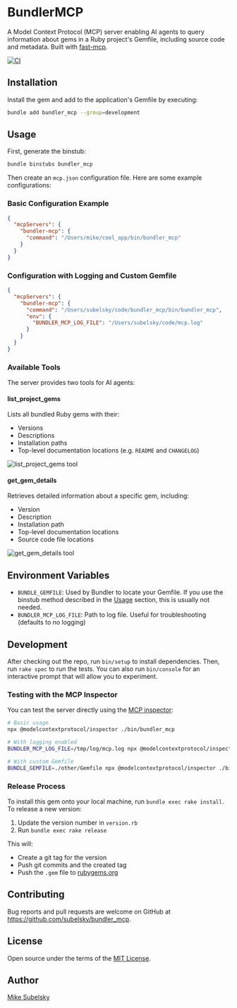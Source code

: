 # BundlerMCP

A Model Context Protocol (MCP) server enabling AI agents to query information about gems in a Ruby project's Gemfile, including source code and metadata. Built with [fast-mcp](https://github.com/yjacquin/fast-mcp).

[![CI](https://github.com/subelsky/bundler_mcp/actions/workflows/main.yml/badge.svg)](https://github.com/subelsky/bundler_mcp/actions/workflows/main.yml)

## Installation

Install the gem and add to the application's Gemfile by executing:

```bash
bundle add bundler_mcp --group=development
```

## Usage

First, generate the binstub:

```bash
bundle binstubs bundler_mcp
```

Then create an `mcp.json` configuration file. Here are some example configurations:

### Basic Configuration Example

```json
{
  "mcpServers": {
    "bundler-mcp": {
      "command": "/Users/mike/cool_app/bin/bundler_mcp"
    }
  }
}
```

### Configuration with Logging and Custom Gemfile

```json
{
  "mcpServers": {
    "bundler-mcp": {
      "command": "/Users/subelsky/code/bundler_mcp/bin/bundler_mcp",
      "env": {
        "BUNDLER_MCP_LOG_FILE": "/Users/subelsky/code/mcp.log"
      }
    }
  }
}
```

### Available Tools

The server provides two tools for AI agents:

#### list_project_gems

Lists all bundled Ruby gems with their:

- Versions
- Descriptions
- Installation paths
- Top-level documentation locations (e.g. `README` and `CHANGELOG`)

![list_project_gems tool](./docs/list_project_gems_screenshot.png)

#### get_gem_details

Retrieves detailed information about a specific gem, including:

- Version
- Description
- Installation path
- Top-level documentation locations
- Source code file locations

![get_gem_details tool](./docs/get_gem_details_screenshot.png)

## Environment Variables

- `BUNDLE_GEMFILE`: Used by Bundler to locate your Gemfile. If you use the binstub method described in the [Usage](#usage) section, this is usually not needed.
- `BUNDLER_MCP_LOG_FILE`: Path to log file. Useful for troubleshooting (defaults to no logging)

## Development

After checking out the repo, run `bin/setup` to install dependencies. Then, run `rake spec` to run the tests. You can also run `bin/console` for an interactive prompt that will allow you to experiment.

### Testing with the MCP Inspector

You can test the server directly using the [MCP inspector](https://modelcontextprotocol.io/docs/tools/inspector):

```bash
# Basic usage
npx @modelcontextprotocol/inspector ./bin/bundler_mcp

# With logging enabled
BUNDLER_MCP_LOG_FILE=/tmp/log/mcp.log npx @modelcontextprotocol/inspector ./bin/bundler_mcp

# With custom Gemfile
BUNDLE_GEMFILE=./other/Gemfile npx @modelcontextprotocol/inspector ./bin/bundler_mcp
```

### Release Process

To install this gem onto your local machine, run `bundle exec rake install`. To release a new version:

1. Update the version number in `version.rb`
2. Run `bundle exec rake release`

This will:

- Create a git tag for the version
- Push git commits and the created tag
- Push the `.gem` file to [rubygems.org](https://rubygems.org)

## Contributing

Bug reports and pull requests are welcome on GitHub at https://github.com/subelsky/bundler_mcp.

## License

Open source under the terms of the [MIT License](https://opensource.org/licenses/MIT).

## Author

[Mike Subelsky](https://subelsky.com)
